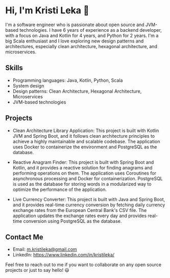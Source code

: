 # Hi, I'm Kristi Leka 👋

I'm a software engineer who is passionate about open source and JVM-based technologies. I have 6 years of experience as a backend developer, with a focus on Java and Kotlin for 4 years, and Python for 2 years. I'm a big Scala enthusiast and I love exploring new design patterns and architectures, especially clean architecture, hexagonal architecture, and microservices.

## Skills

- Programming languages: Java, Kotlin, Python, Scala
- System design
- Design patterns: Clean Architecture, Hexagonal Architecture, Microservices
- JVM-based technologies

## Projects

- Clean Architecture Library Application: This project is built with Kotlin JVM and Spring Boot, and it follows clean architecture principles to achieve a highly maintainable and scalable codebase. The application uses Docker to containerize the environment and PostgreSQL as the database.
  
- Reactive Anagram Finder: This project is built with Spring Boot and Kotlin, and it provides a reactive solution for finding anagrams and performing operations on them. The application uses Coroutines for asynchronous processing and Docker for containerization. PostgreSQL is used as the database for storing words in a modularized way to optimize the performance of the application.

- Live Currency Converter: This project is built with Java and Spring Boot, and it provides real-time currency conversion by fetching daily currency exchange rates from the European Central Bank's CSV file. The application updates the exchange rates every day and provides real-time conversion using PostgreSQL as the database.

## Contact Me

- Email: m.kristileka@gmail.com
- LinkedIn: https://www.linkedin.com/in/kristileka/

Feel free to reach out to me if you want to collaborate on any open source projects or just to say hello! 😃
